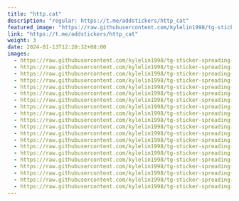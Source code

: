 ```yaml
---
title: "http.cat"
description: "regular: https://t.me/addstickers/http_cat"
featured_image: "https://raw.githubusercontent.com/kylelin1998/tg-sticker-spreading-worldwide-images/main/img/5ddeb77e-d504-47fb-908e-1446756d3f19.jpg"
link: "https://t.me/addstickers/http_cat"
weight: 3
date: 2024-01-13T12:20:32+08:00
images:
  - https://raw.githubusercontent.com/kylelin1998/tg-sticker-spreading-worldwide-images/main/img/5ddeb77e-d504-47fb-908e-1446756d3f19.jpg
  - https://raw.githubusercontent.com/kylelin1998/tg-sticker-spreading-worldwide-images/main/img/b6abcd25-952f-4790-9e32-b14d7d1a577a.jpg
  - https://raw.githubusercontent.com/kylelin1998/tg-sticker-spreading-worldwide-images/main/img/9259a215-c5d6-4aba-a98d-9bfc1b4e15ee.jpg
  - https://raw.githubusercontent.com/kylelin1998/tg-sticker-spreading-worldwide-images/main/img/55d75180-6f60-4077-a7f6-6876450c0963.jpg
  - https://raw.githubusercontent.com/kylelin1998/tg-sticker-spreading-worldwide-images/main/img/51ce41a3-b4e2-4fa9-be94-ab00bc809a99.jpg
  - https://raw.githubusercontent.com/kylelin1998/tg-sticker-spreading-worldwide-images/main/img/f6ffff8b-c8ca-4bc3-a613-2ff02704080b.jpg
  - https://raw.githubusercontent.com/kylelin1998/tg-sticker-spreading-worldwide-images/main/img/90ae18e6-376f-4377-892c-e2df8c736a32.jpg
  - https://raw.githubusercontent.com/kylelin1998/tg-sticker-spreading-worldwide-images/main/img/ac3e57ed-b408-4137-b962-9fadc58f9de5.jpg
  - https://raw.githubusercontent.com/kylelin1998/tg-sticker-spreading-worldwide-images/main/img/cc0e091d-6158-4e66-a605-0383863f62ec.jpg
  - https://raw.githubusercontent.com/kylelin1998/tg-sticker-spreading-worldwide-images/main/img/80e680a5-71e3-4d92-990d-0864416ebc49.jpg
  - https://raw.githubusercontent.com/kylelin1998/tg-sticker-spreading-worldwide-images/main/img/ef0bbd7a-3ff7-4861-a291-74b554a12eb8.jpg
  - https://raw.githubusercontent.com/kylelin1998/tg-sticker-spreading-worldwide-images/main/img/947d8728-e924-44ed-8010-fbd37d638135.jpg
  - https://raw.githubusercontent.com/kylelin1998/tg-sticker-spreading-worldwide-images/main/img/6e9c4a29-d5f5-4656-a417-19117befc0a5.jpg
  - https://raw.githubusercontent.com/kylelin1998/tg-sticker-spreading-worldwide-images/main/img/78a974d9-f563-474a-8f76-d6a9cb95d265.jpg
  - https://raw.githubusercontent.com/kylelin1998/tg-sticker-spreading-worldwide-images/main/img/c6c1b71f-7569-4e02-b9e7-537299f78f07.jpg
  - https://raw.githubusercontent.com/kylelin1998/tg-sticker-spreading-worldwide-images/main/img/ffb9e9d6-3d0e-4a9d-ac79-d68410827ac1.jpg
  - https://raw.githubusercontent.com/kylelin1998/tg-sticker-spreading-worldwide-images/main/img/15583482-7bf3-4365-8093-a60d5783dbc5.jpg
  - https://raw.githubusercontent.com/kylelin1998/tg-sticker-spreading-worldwide-images/main/img/2b7cf898-9dc1-4695-9671-4bb553574cc0.jpg
  - https://raw.githubusercontent.com/kylelin1998/tg-sticker-spreading-worldwide-images/main/img/18db0938-1ef9-4017-b65d-08929e45b50d.jpg
  - https://raw.githubusercontent.com/kylelin1998/tg-sticker-spreading-worldwide-images/main/img/4cbc0950-99a7-41f4-88ef-5ce17aff7280.jpg
---
```


